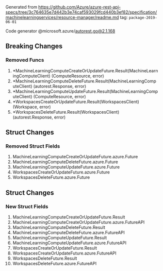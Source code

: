 Generated from https://github.com/Azure/azure-rest-api-specs/tree/3c764635e7d442b3e74caf593029fcd440b3ef82/specification/machinelearningservices/resource-manager/readme.md tag: `package-2019-06-01`

Code generator @microsoft.azure/autorest.go@2.1.168

## Breaking Changes

### Removed Funcs

1. *MachineLearningComputeCreateOrUpdateFuture.Result(MachineLearningComputeClient) (ComputeResource, error)
1. *MachineLearningComputeDeleteFuture.Result(MachineLearningComputeClient) (autorest.Response, error)
1. *MachineLearningComputeUpdateFuture.Result(MachineLearningComputeClient) (ComputeResource, error)
1. *WorkspacesCreateOrUpdateFuture.Result(WorkspacesClient) (Workspace, error)
1. *WorkspacesDeleteFuture.Result(WorkspacesClient) (autorest.Response, error)

## Struct Changes

### Removed Struct Fields

1. MachineLearningComputeCreateOrUpdateFuture.azure.Future
1. MachineLearningComputeDeleteFuture.azure.Future
1. MachineLearningComputeUpdateFuture.azure.Future
1. WorkspacesCreateOrUpdateFuture.azure.Future
1. WorkspacesDeleteFuture.azure.Future

## Struct Changes

### New Struct Fields

1. MachineLearningComputeCreateOrUpdateFuture.Result
1. MachineLearningComputeCreateOrUpdateFuture.azure.FutureAPI
1. MachineLearningComputeDeleteFuture.Result
1. MachineLearningComputeDeleteFuture.azure.FutureAPI
1. MachineLearningComputeUpdateFuture.Result
1. MachineLearningComputeUpdateFuture.azure.FutureAPI
1. WorkspacesCreateOrUpdateFuture.Result
1. WorkspacesCreateOrUpdateFuture.azure.FutureAPI
1. WorkspacesDeleteFuture.Result
1. WorkspacesDeleteFuture.azure.FutureAPI
